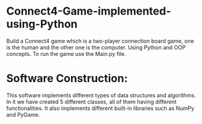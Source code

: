 # Connect4-Game-implemented-using-Python
Build a Connect4 game which is a two-player connection board game, one is the human and the other one is the computer. Using Python and OOP concepts.
To run the game use the Main.py file.
# Software Construction:
This software implements different types of data structures and algorithms. In it we have created 5 different classes, all of them having different functionalities. It also implements different built-in libraries such as NumPy and PyGame.
